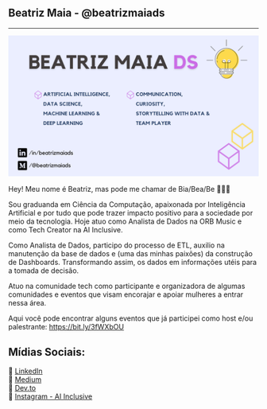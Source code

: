 ## Beatriz Maia - @beatrizmaiads
-------------------------

![image](/icon/icon-readme.png)  


Hey! Meu nome é Beatriz, mas pode me chamar de Bia/Bea/Be 👩‍💻🖖 

Sou graduanda em Ciência da Computação, apaixonada por Inteligência Artificial e por tudo que pode trazer impacto positivo para a sociedade por meio da tecnologia.
Hoje atuo como Analista de Dados na ORB Music e como Tech Creator na AI Inclusive.

Como Analista de Dados, participo do processo de ETL, auxilio na manutenção da base de dados e (uma das minhas paixões) da construção de Dashboards. Transformando assim, os dados em informações utéis para a tomada de decisão. 


Atuo na comunidade tech como participante e organizadora de algumas comunidades e eventos que visam encorajar e apoiar mulheres a entrar nessa área.

Aqui você pode encontrar alguns eventos que já participei como host e/ou palestrante: https://bit.ly/3fWXbOU

## Mídias Sociais:

 🎲 [LinkedIn](https://www.linkedin.com/in/beatrizmaiads/)   
 🎲 [Medium](https://medium.com/@beatrizmaiads)  
 🎲 [Dev.to](https://dev.to/beatrizmaiads)  
 🎲 [Instagram - AI Inclusive](https://www.instagram.com/ai_inclusive/)
